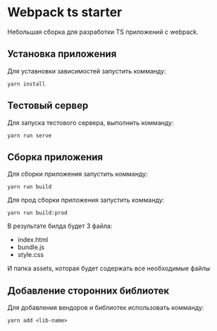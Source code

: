 # Webpack ts starter

Небольшая сборка для разработки TS приложений с webpack.

## Установка приложения

Для уставновки зависимостей запустить комманду:

```shell script
yarn install
```

## Тестовый сервер

Для запуска тестового сервера, выполнить комманду:

```shell script
yarn run serve
```

## Сборка приложения

Для сборки приложения запустить комманду:

```shell script
yarn run build
```

Для прод сборки приложения запустить комманду:

```shell script
yarn run build:prod
```

В результате билда будет 3 файла:

- index.html
- bundle.js
- style.css

И папка assets, которая будет содержать все необходимые файлы

## Добавление сторонних библиотек

Для добавления вендоров и библиотек использовать комманду:

```shell script
yarn add <lib-name>
```
